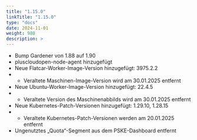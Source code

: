 ```yaml
---
title: "1.15.0"
linkTitle: "1.15.0"
type: "docs"
date: 2024-11-01
weight: 980
description: >
---
```


- Bump Gardener von 1.88 auf 1.90
- pluscloudopen-node-agent hinzugefügt
- Neue Flatcar-Worker-Image-Version hinzugefügt: 3975.2.2
- - Veraltete Maschinen-Image-Version wird am 30.01.2025 entfernt
- Neue Ubuntu-Worker-Image-Version hinzugefügt: 22.4.5
- - Veraltete Version des Maschinenabbilds wird am 30.01.2025 entfernt
- Neue Kubernetes-Patch-Versionen hinzugefügt: 1.29.10, 1.28.15
- - Veraltete Kubernetes-Patch-Versionen werden am 20.01.2025 entfernt
- Ungenutztes „Quota“-Segment aus dem PSKE-Dashboard entfernt